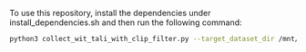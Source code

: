 
To use this repository, install the dependencies under install_dependencies.sh and then run the following command:

```bash
python3 collect_wit_tali_with_clip_filter.py --target_dataset_dir /mnt/tali-wit-part-0/tali-wit-2.1/ --res 360p --num_threads 96 --sleep_duration 0.0 --pool_type Process --starting 0 --ending 100000 --clip_cutoff 0.5 --wit_cache_dir /mnt/tali-wit-part-0/wit/
```
